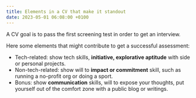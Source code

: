 ```yaml
---
title: Elements in a CV that make it standout
date: 2023-05-01 06:08:00 +0100
---
```




A CV goal is to pass the first screening test in order to get an interview.

Here some elements that might contribute to get a successful assessment:

- Tech-related: show tech skills, **initiative, explorative aptitude** with side or personal projects.
- Non-tech-related: show will to **impact or commitment** skill, such as running a no-profit org or doing a sport.
- Bonus: show **communication** skills, will to expose your thoughts, put yourself out of the comfort zone with a public blog or writings.